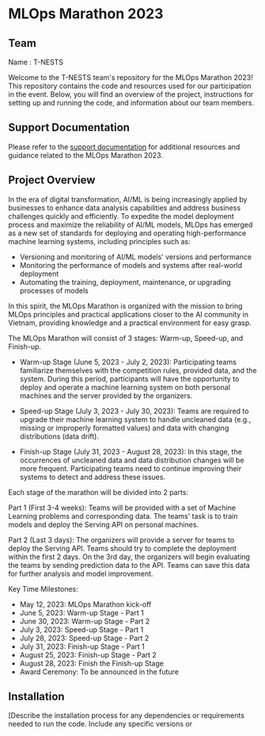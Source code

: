 # MLOps Marathon 2023

## Team 
Name : T-NESTS 

Welcome to the T-NESTS team's repository for the MLOps Marathon 2023! This repository contains the code and resources used for our participation in the event. Below, you will find an overview of the project, instructions for setting up and running the code, and information about our team members.


## Support Documentation

Please refer to the [support documentation](https://drive.google.com/drive/folders/1C4uMfeCq2fxYlebuJxm54LD2eDTn-Xk3?usp=sharing) for additional resources and guidance related to the MLOps Marathon 2023.


## Project Overview

In the era of digital transformation, AI/ML is being increasingly applied by businesses to enhance data analysis capabilities and address business challenges quickly and efficiently. To expedite the model deployment process and maximize the reliability of AI/ML models, MLOps has emerged as a new set of standards for deploying and operating high-performance machine learning systems, including principles such as:

- Versioning and monitoring of AI/ML models' versions and performance
- Monitoring the performance of models and systems after real-world deployment
- Automating the training, deployment, maintenance, or upgrading processes of models

In this spirit, the MLOps Marathon is organized with the mission to bring MLOps principles and practical applications closer to the AI community in Vietnam, providing knowledge and a practical environment for easy grasp.

The MLOps Marathon will consist of 3 stages: Warm-up, Speed-up, and Finish-up.

- Warm-up Stage (June 5, 2023 - July 2, 2023): Participating teams familiarize themselves with the competition rules, provided data, and the system. During this period, participants will have the opportunity to deploy and operate a machine learning system on both personal machines and the server provided by the organizers.

- Speed-up Stage (July 3, 2023 - July 30, 2023): Teams are required to upgrade their machine learning system to handle uncleaned data (e.g., missing or improperly formatted values) and data with changing distributions (data drift).

- Finish-up Stage (July 31, 2023 - August 28, 2023): In this stage, the occurrences of uncleaned data and data distribution changes will be more frequent. Participating teams need to continue improving their systems to detect and address these issues.

Each stage of the marathon will be divided into 2 parts:

Part 1 (First 3-4 weeks): Teams will be provided with a set of Machine Learning problems and corresponding data. The teams' task is to train models and deploy the Serving API on personal machines.

Part 2 (Last 3 days): The organizers will provide a server for teams to deploy the Serving API. Teams should try to complete the deployment within the first 2 days. On the 3rd day, the organizers will begin evaluating the teams by sending prediction data to the API. Teams can save this data for further analysis and model improvement.

Key Time Milestones:
- May 12, 2023: MLOps Marathon kick-off
- June 5, 2023: Warm-up Stage - Part 1
- June 30, 2023: Warm-up Stage - Part 2
- July 3, 2023: Speed-up Stage - Part 1
- July 28, 2023: Speed-up Stage - Part 2
- July 31, 2023: Finish-up Stage - Part 1
- August 25, 2023: Finish-up Stage - Part 2
- August 28, 2023: Finish the Finish-up Stage
- Award Ceremony: To be announced in the future

## Installation

[Describe the installation process for any dependencies or requirements needed to run the code. Include any specific versions or
